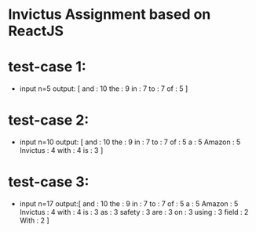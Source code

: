 # Invictus Assignment based on ReactJS
# test-case 1:
* input n=5
output: [
       and : 10
       the : 9 
       in : 7
       to : 7
       of : 5
        ]
      
# test-case 2:
* input n=10 
output: [
        and : 10
        the : 9
        in : 7
        to : 7
        of : 5
        a : 5
        Amazon : 5
        Invictus : 4
        with : 4
        is : 3
        ]
 # test-case 3:
 * input n=17
 output:[
        and : 10
        the : 9
        in : 7
        to : 7
        of : 5
        a : 5
        Amazon : 5
        Invictus : 4
        with : 4
        is : 3
        as : 3
        safety : 3
        are : 3
        on : 3
        using : 3
        field : 2
        With : 2
        ]
